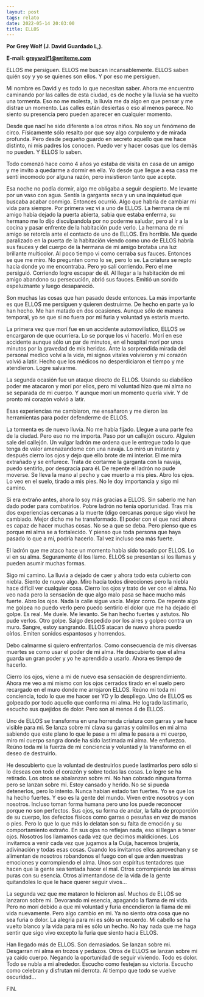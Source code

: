 ```yaml
---
layout: post
tags: relato
date: 2022-05-14 20:03:00
title: ELLOS
---
```


**Por Grey Wolf (J. David Guardado L,).**

**E-mail: greywolf1@writeme.com**


ELLOS me persiguen. ELLOS me buscan incansablemente. ELLOS saben quién
soy y yo se quienes son ellos. Y por eso me persiguen.

Mi nombre es David y es todo lo que necesitan saber. Ahora me encuentro
caminando por las calles de esta ciudad, es de noche y la lluvia se ha
vuelto una tormenta. Eso no me molesta, la lluvia me da algo en que
pensar y me distrae un momento. Las calles están desiertas o eso al
menos parece. No siento su presencia pero pueden aparecer en cualquier
momento.

Desde que nací he sido diferente a los otros niños. No soy un fenómeno
de circo. Físicamente sólo resalto por que soy algo corpulento y de
mirada profunda. Pero desde pequeño guardo en secreto aquello que me
hace distinto, ni mis padres los conocen. Puedo ver y hacer cosas que
los demás no pueden. Y ELLOS lo saben.

Todo comenzó hace como 4 años yo estaba de visita en casa de un amigo y
me invito a quedarme a dormir en ella. Yo desde que llegue a esa casa
me sentí incomodo por alguna razón, pero insistieron tanto que acepte.

Esa noche no podía dormir, algo me obligaba a seguir despierto. Me
levante por un vaso con agua. Sentía la garganta seca y un una
inquietud que buscaba acabar conmigo. Entonces ocurrió. Algo que habría
de cambiar mi vida para siempre. Por primera vez vi a uno de ELLOS. La
hermana de mi amigo había dejado la puerta abierta, sabia que estaba
enferma, su hermano me lo dijo disculpandola por no poderme saludar,
pero al ir a la cocina y pasar enfrente de la habitación pude verlo. La
hermana de mi amigo se retorcía ante el contacto de uno de ELLOS. Era
horrible. Me quede paralizado en la puerta de la habitación viendo como
uno de ELLOS habría sus fauces y del cuerpo de la hermana de mi amigo
brotaba una luz brillante multicolor. Al poco tiempo vi como cerraba
sus fauces. Entonces se que me miro. No pregunten como lo se, pero lo
se. La criatura se repto hacía donde yo me encontraba. Pero yo salí
corriendo. Pero el me persiguió. Corriendo logre escapar de él. Al
llegar a la habitación de mi amigo abandono su persecución, abrió sus
fauces. Emitió un sonido espeluznante y luego desapareció.

Son muchas las cosas que han pasado desde entonces. La más importante
es que ELLOS me persiguen y quieren destruirme. De hecho en parte ya lo
han hecho. Me han matado en dos ocasiones. Aunque sólo de manera
temporal, yo se que si no fuera por mi furia y voluntad ya estaría
muerto.

La primera vez que morí fue en un accidente automovilístico, ELLOS se
encargaron de que ocurriera. Lo se porque los vi hacerlo. Morí en ese
accidente aunque sólo un par de minutos, en el hospital morí por unos
minutos por la gravedad de mis heridas. Ante la sorprendida mirada del
personal medico volví a la vida, mi signos vitales volvieron y mi
corazón volvió a latir. Hecho que los médicos no desperdiciaron el
tiempo y me atendieron. Logre salvarme.

La segunda ocasión fue un ataque directo de ELLOS. Usando su diabólico
poder me atacaron y morí por ellos, pero mi voluntad hizo que mi alma
no se separada de mi cuerpo. Y aunque morí un momento quería vivir. Y
de pronto mi corazón volvió a latir.

Esas experiencias me cambiaron, me ensañaron y me dieron las
herramientas para poder defenderme de ELLOS.

La tormenta es de nuevo lluvia. No me había fijado. Llegue a una parte
fea de la ciudad. Pero eso no me importa. Paso por un callejón oscuro.
Alguien sale del callejón. Un vulgar ladrón me ordena que le entregue
todo lo que tenga de valor amenazandome con una navaja. Lo miró un
instante y después cierro los ojos y dejo que ello brote de mi
interior. El me mira extrañado y se enfurece. Trata de cortarme la
garganta con la navaja, puedo sentirlo, por desgracia para él. De
repente el ladrón no pude moverse. Se lleva la mano al pecho y cae
muerto a mis pies. Abro los ojos. Lo veo en el suelo, tirado a mis
pies. No le doy importancia y sigo mi camino.

Si era extraño antes, ahora lo soy más gracias a ELLOS. Sin saberlo me
han dado poder para combatirlos. Pobre ladrón no tenia oportunidad.
Tras mis dos experiencias cercanas a la muerte (digo cercanas porque
sigo vivo) he cambiado. Mejor dicho me he transformado. El poder con el
que nací ahora es capaz de hacer muchas cosas. No se a que se deba.
Pero pienso que es porque mi alma se a fortalecido. Y pienso que toda
persona que haya pasado lo que a mí, podría hacerlo. Tal vez incluso
sea más fuerte.

El ladrón que me ataco hace un momento había sido tocado por ELLOS. Lo
vi en su alma. Seguramente él los llamo. ELLOS se presentan si los
llamas y pueden asumir muchas formas.

Sigo mi camino. La lluvia a dejado de caer y ahora todo esta cubierto
con niebla. Siento de nuevo algo. Miro hacía todos direcciones pero la
niebla hace difícil ver cualquier cosa. Cierro los ojos y trato de ver
con el alma. No veo nada pero la sensación de que algo malo pasa se
hace mucho más fuerte. Abro los ojos. Nada la calle sigue vacía. Mejor
corro. De repente algo me golpea no puedo verlo pero puedo sentirlo el
dolor que me ha dejado el golpe. Es real. Me duele. Me levanto. Se han
hecho fuertes y astutos. No pude verlos. Otro golpe. Salgo despedido
por los aires y golpeo contra un muro. Sangre, estoy sangrando. ELLOS
atacan de nuevo ahora puedo oírlos. Emiten sonidos espantosos y
horrendos.

Debo calmarme si quiero enfrentarlos. Como consecuencia de mis diversas
muertes se como usar el poder de mi alma. He descubierto que el alma
guarda un gran poder y yo he aprendido a usarlo. Ahora es tiempo de
hacerlo.

Cierro los ojos, viene a mi de nuevo esa sensación de desprendimiento.
Ahora me veo a mi mismo con los ojos cerrados tirado en el suelo pero
recargado en el muro donde me arrojaron ELLOS. Reúno mi toda mi
conciencia, todo lo que me hacer ser YO y lo despliego. Uno de ELLOS es
golpeado por todo aquello que conforma mi alma. He logrado lastimarlo,
escucho sus quejidos de dolor. Pero son al menos 4 de ELLOS.

Uno de ELLOS se transforma en una horrenda criatura con garras y se
hace visible para mi. Se lanza sobre mi clava su garras y colmillos en
mi alma sabiendo que este plano lo que le pase a mi alma le pasara a mi
cuerpo, miro mi cuerpo sangra donde ha sido lastimada mi alma. Me
enfurezco. Reúno toda mi la fuerza de mi conciencia y voluntad y la
transformo en el deseo de destruirlo.

He descubierto que la voluntad de destruirlos puede lastimarlos pero
sólo si lo deseas con todo el corazón y sobre todas las cosas. Lo logre
se ha retirado. Los otros se abalanzan sobre mi. No han cobrado ninguna
forma pero se lanzan sobre mi. Estoy cansado y herido. No se si pueda
detenerlos, pero lo intento. Nunca habían estado tan fuertes. Yo se que
los ha hecho fuertes. Y eso es la gente del mundo. Viven entre nosotros
y con nosotros. Incluso toman forma humana pero uno los puede reconocer
porque no son perfectos. Sus ojos, su forma de andar, la falta de
proporción de su cuerpo, los defectos físicos como garras o pesuñas en
vez de manos o pies. Pero lo que lo que más lo delatan son su falta de
emoción y su comportamiento extraño. En sus ojos no reflejan nada, eso
si llegan a tener ojos. Nosotros los llamamos cada vez que decimos
maldiciones. Los invitamos a venir cada vez que jugamos a la Ouija,
hacemos brujería, adivinación y todas esas cosas. Cuando los invitamos
ellos aprovechan y se alimentan de nosotros robandonos el fuego con el
que arden nuestras emociones y corrompiendo el alma. Unos son espíritus
tentadores que hacen que la gente sea tentada hacer el mal. Otros
corrompiendo las almas puras con su esencia. Otros alimentandose de la
vida de la gente quitandoles lo que le hace querer seguir vivos...

La segunda vez que me mataron lo hicieron así. Muchos de ELLOS se
lanzaron sobre mi. Devorando mi esencia, apagando la flama de mi vida.
Pero no morí debido a que mi voluntad y furia encendieron la flama de
mi vida nuevamente. Pero algo cambio en mi. Ya no siento otra cosa que
no sea furia o dolor. La alegría para mi es sólo un recuerdo. Mi
cabello se ha vuelto blanco y la vida para mi es sólo un hecho. No hay
nada que me haga sentir que sigo vivo excepto la furia que siento hacia
ELLOS.

Han llegado más de ELLOS. Son demasiados. Se lanzan sobre mi. Desgarran
mi alma en trozos y pedazos. Otros de ELLOS se lanzan sobre mi ya caído
cuerpo. Negando la oportunidad de seguir viviendo. Todo es dolor. Todo
se nubla a mi alrededor. Escucho como festejan su victoria. Escucho
como celebran y disfrutan mi derrota. Al tiempo que todo se vuelve
oscuridad...

FIN.